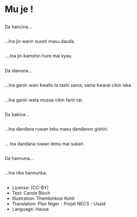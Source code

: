 # Mu je !

##
Da hancina…


##
…Ina jin warin suseti
masu dauɗa.


##
….Ina jin ƙamshin hure
mai kyau.


##
Da idanuna…


##
…Ina ganin wani ƙwallo
ta tashi sama, sama
ƙwarai cikin iska.


##
…Ina ganin wata mussa
cikin farin rai.


##
Da bakina…


##
…Ina ɗanɗana ruwan
teku masu ɗanɗanon
gishiri.


##
… Ina ɗanɗana ruwan
lemu mai sukari.


##
Da hannuna…


##
...Ina riƙe hannunka.


##
* License: [CC-BY]
* Text: Carole Bloch
* Illustration: Thembinkosi Kohli
* Translation: Plan Niger - Projet NECS - Usaid
* Language: Hausa

